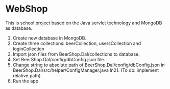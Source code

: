 # WebShop
This is school project based on the Java servlet technology and MongoDB as database.

1) Create new database in MongoDB.
2) Create three collections: beerCollection, usersCollection and loginCollection
3) Import json files from BeerShop.Dal/collections to database.
4) Set BeerShop.Dal/config/dbConfig.json file.
5) Change string to absolute path of BeerShop.Dal/config/dbConfig.json in BeerShop.Dal/src/helper/ConfigManager.java ln21. (To do: implement relative path)
6) Run the app
